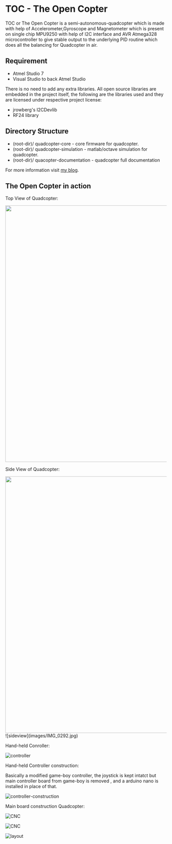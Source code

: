 # TOC - The Open Copter #

 TOC or The Open Copter is a semi-autonomous-quadcopter which is made with help of Accelerometer,Gyroscope and Magnetometer which is present on single chip MPU9250 with help of I2C interface and AVR Atmega328 microcontroller to give stable output to the underlying PID routine which does all the balancing for Quadcopter in air. 

 ## Requirement ##

* Atmel Studio 7
*  Visual Studio to back Atmel Studio

There is no need to add any extra libraries. All open source libraries are embedded in the project itself, the following are the libraries used and they are licensed under respective project license:

* jrowberg's I2CDevlib
* RF24 library

## Directory Structure ##

* (root-dir)/ quadcopter-core - core firmware for quadcopter.
* (root-dir)/ quadcopter-simulation - matlab/octave simulation for quadcopter.
* (root-dir)/ quacopter-documentation - quadcopter full documentation

For more information visit [my blog](https://cryptecx.xyz).
## The Open Copter in action ##

Top View of Quadcopter:

<img src="./images/IMG_0174.jpg" width="800" /> 

Side View of Quadcopter:

<img src="./images/IMG_0292.jpg" width="800" /> 
![sideview](images/IMG_0292.jpg)

Hand-held Conroller:

![controller](images/IMG_0178.jpg)

Hand-held Controller construction:

Basically a modified game-boy controller, the joystick is kept intatct but main controller board from game-boy is removed , and a arduino nano is  installed in place of that.

![controller-construction](images/IMG_0182.jpg)

Main board construction Quadcopter:

![CNC](images/IMG_0181.jpg)


![CNC](images/IMG_0179.jpg)


![layout](images/IMG_0180.jpg)
